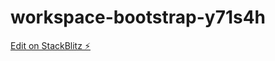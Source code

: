 # workspace-bootstrap-y71s4h

[Edit on StackBlitz ⚡️](https://stackblitz.com/edit/workspace-bootstrap-y71s4h)